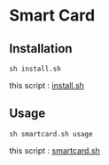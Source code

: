 # Smart Card

## Installation

    sh install.sh

this script : [install.sh](https://github.com/ghsable/dotfiles/blob/main/bin/smartcard/install.sh)

## Usage

    sh smartcard.sh usage

this script : [smartcard.sh](https://github.com/ghsable/dotfiles/blob/main/bin/smartcard/smartcard.sh)
